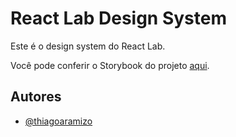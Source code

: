 # React Lab Design System

Este é o design system do React Lab.

Você pode conferir o Storybook do projeto [aqui](https://https://aramizo-react-lab.github.io/react-lab-design-system/).


## Autores

- [@thiagoaramizo](https://www.github.com/thiagoaramizo)
